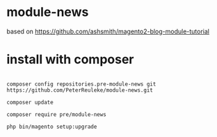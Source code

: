 # module-news

based on https://github.com/ashsmith/magento2-blog-module-tutorial

# install with composer

<code>
composer config repositories.pre-module-news git https://github.com/PeterReuleke/module-news.git
</code>

<code>
composer update
</code>

<code>
composer require pre/module-news
</code>

<code>
php bin/magento setup:upgrade
</code>
